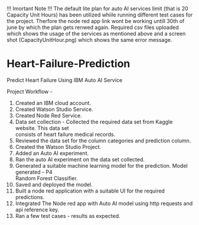 
!!! Imortant Note !!!
The default lite plan for auto AI services limit (that is 20 Capacity Unit Hours) has been utilized whiile running different test cases for the project.
Therfore the node red app link wont be working untill 30th of june by which the plan gets renwed again. Required csv files uploaded which shows the usage of the services as mentioned above and a screen shot (CapacityUnitHour.png) which shows the same error message. 


# Heart-Failure-Prediction
Predict Heart Failure Using IBM Auto AI Service


Project Workflow -

1. Created an IBM cloud account.
2. Created Watson Studio Service.
3. Created Node Red Service.
4. Data set collection - Collected the required data set from Kaggle website. This data set               
                                     consists of heart failure medical records.
5. Reviewed the data set for the column categories and prediction column.
6. Created the Watson Studio Project.
7. Added an Auto AI experiment.
8. Ran the auto AI experiment on the data set collected.
9. Generated a suitable machine learning model for the prediction. Model generated - P4          
     Random Forest Classifier.
10. Saved and deployed the model.
11. Built a node red application with a suitable UI for the required predictions.
12. Integrated The Node red app with Auto AI model using http requests and api reference key.
13. Ran a few test cases - results as expected.

